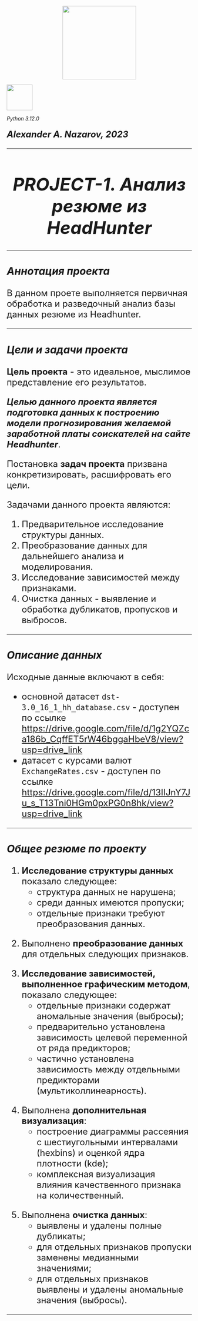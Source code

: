 <p align='center'> <img src = 'https://www.sostav.ru/images/news/2023/03/28/2mmiokl8.jpg' width='200'> </p>
<img src = 'https://freepngimg.com/download/python_logo/7-2-python-logo-free-download-png-thumb.png' width='70'> </p>

*Python 3.12.0*
#### <font size='5'>*Alexander A. Nazarov, 2023*
***
# <center> ***PROJECT-1. Анализ резюме из HeadHunter***
***

### ***Аннотация проекта***
В данном проете выполняется первичная обработка и разведочный анализ базы данных резюме из Headhunter.
***

### ***Цели и задачи проекта***
**Цель проекта** - это идеальное, мыслимое представление его результатов.<p>
***Целью данного проекта является подготовка данных к построению модели прогнозирования желаемой заработной платы соискателей на сайте Headhunter***.

Постановка **задач проекта** призвана конкретизировать, расшифровать его цели.<p>
Задачами данного проекта являются:
1.	Предварительное исследование структуры данных.
2.	Преобразование данных для дальнейшего анализа и моделирования.
3.	Исследование зависимостей между признаками.
4.	Очистка данных - выявление и обработка дубликатов, пропусков и выбросов.
***

### ***Описание данных***
Исходные данные включают в себя:
* основной датасет `dst-3.0_16_1_hh_database.csv` - доступен по ссылке https://drive.google.com/file/d/1g2YQZca186b_CqffET5rW46bggaHbeV8/view?usp=drive_link
* датасет с курсами валют `ExchangeRates.csv` - доступен по ссылке https://drive.google.com/file/d/13IIJnY7Ju_s_T13Tni0HGm0pxPG0n8hk/view?usp=drive_link   
***

### ***Общее резюме по проекту***
1. **Исследование структуры данных** показало следующее:
    * структура данных не нарушена;
    * среди данных имеются пропуски;
    * отдельные признаки требуют преобразования данных.
<p>
   
2. Выполнено **преобразование данных** для отдельных следующих признаков.
<p>
   
3. **Исследование зависимостей, выполненное графическим методом**, показало следующее:
    * отдельные признаки содержат аномальные значения (выбросы);
    * предварительно установлена зависимость целевой переменной от ряда предикторов;
    * частично установлена зависимость между отдельными предикторами (мультиколлинеарность).
<p>
   
4. Выполнена **дополнительная визуализация**:
    * построение диаграммы рассеяния с шестиугольными интервалами (hexbins) и оценкой ядра плотности (kde);
    * комплексная визуализация влияния качественного признака на количественный.
<p>
   
5. Выполнена **очистка данных**:
   * выявлены и удалены полные дубликаты;
   * для отдельных признаков пропуски заменены медианными значениями;
   * для отдельных признаков выявлены и удалены аномальные значения (выбросы).
***
